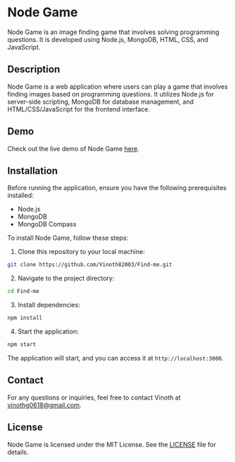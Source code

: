 # Node Game

Node Game is an image finding game that involves solving programming questions. It is developed using Node.js, MongoDB, HTML, CSS, and JavaScript.

## Description

Node Game is a web application where users can play a game that involves finding images based on programming questions. It utilizes Node.js for server-side scripting, MongoDB for database management, and HTML/CSS/JavaScript for the frontend interface.

## Demo

Check out the live demo of Node Game [here](https://panda-login.vercel.app/).

## Installation

Before running the application, ensure you have the following prerequisites installed:

- Node.js
- MongoDB
- MongoDB Compass

To install Node Game, follow these steps:

1. Clone this repository to your local machine:

```bash
git clone https://github.com/Vinoth82003/Find-me.git
```

2. Navigate to the project directory:

```bash
cd Find-me
```

3. Install dependencies:

```bash
npm install
```

4. Start the application:

```bash
npm start
```

The application will start, and you can access it at `http://localhost:3000`.

## Contact

For any questions or inquiries, feel free to contact Vinoth at vinothg0618@gmail.com.

## License

Node Game is licensed under the MIT License. See the [LICENSE](LICENSE) file for details.
